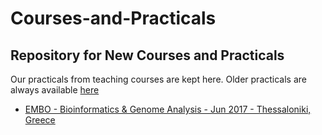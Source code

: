 Courses-and-Practicals
======================

[logo]: images/embl.png "Logo Title Text 2"
[logo]: images/cambridge.jpg "Logo Title Text 2"

Repository for New Courses and Practicals
-----------------------------------------

Our practicals from teaching courses are kept here. Older practicals are always available [here](http://wwwdev.ebi.ac.uk/enright-srv/courses)

* [EMBO - Bioinformatics & Genome Analysis - Jun 2017 - Thessaloniki, Greece](EMBO_Greece_2017/)
